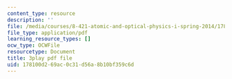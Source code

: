 ```yaml
---
content_type: resource
description: ''
file: /media/courses/8-421-atomic-and-optical-physics-i-spring-2014/178100d269ac0c31d56a8b10bf359c6d_kWNv0-0tlAw.pdf
file_type: application/pdf
learning_resource_types: []
ocw_type: OCWFile
resourcetype: Document
title: 3play pdf file
uid: 178100d2-69ac-0c31-d56a-8b10bf359c6d
---
```

